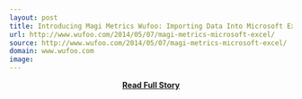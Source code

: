 ```yaml
---
layout: post
title: Introducing Magi Metrics Wufoo: Importing Data Into Microsoft Excel Made Easy
url: http://www.wufoo.com/2014/05/07/magi-metrics-microsoft-excel/
source: http://www.wufoo.com/2014/05/07/magi-metrics-microsoft-excel/
domain: www.wufoo.com
image: 
---
```


<p></p>
<center><p><a href="http://www.wufoo.com/2014/05/07/magi-metrics-microsoft-excel/" style='padding:25px; font-sze:18px; font-weight: bold;'>Read Full Story</a></p></center>
